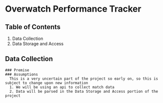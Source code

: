 # Overwatch Performance Tracker

  ## Table of Contents

  1. Data Collection
  2. Data Storage and Access

  ## Data Collection
    ### Premise
    ### Assumptions
      This is a very uncertain part of the project so early on, so this is subject to change upon new information
      1. We will be using an api to collect match data
      2. Data will be parsed in the Data Storage and Access portion of the project
